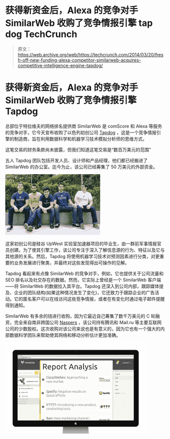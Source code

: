 # 获得新资金后，Alexa 的竞争对手 SimilarWeb 收购了竞争情报引擎 tap dog TechCrunch

> 原文：<https://web.archive.org/web/https://techcrunch.com/2014/03/20/fresh-off-new-funding-alexa-competitor-similarweb-acquires-competitive-intelligence-engine-tapdog/>

# 获得新资金后，Alexa 的竞争对手 SimilarWeb 收购了竞争情报引擎 Tapdog

总部位于特拉维夫的网络排名提供商 SimilarWeb 是 comScore 和 Alexa 等服务的竞争对手，它今天宣布收购了以色列初创公司 [Tapdog](https://web.archive.org/web/20221007003307/http://tapdog.co/) ，这是一个竞争情报引擎的制造商，旨在利用数据科学和机器学习技术模拟分析师的思维方式。

这笔交易的财务条款尚未披露，但我们知道这笔交易是“数百万美元的范围”

五人 Tapdog 团队包括开发人员、设计师和产品经理，他们都已经搬进了 SimilarWeb 的办公室。迄今为止，该公司已经筹集了 50 万美元的外部资金。

![tapdog-team-small](img/3d520d8cce1d7ca75c2ebca6bdcca5e1.png)

这家初创公司是硅谷 UpWest 实验室加速器项目的毕业生，由一群前军事情报官员创建。为了使其引擎工作，该公司专注于深入了解信息源的行为、特征以及它与其他源的关系。然后，Tapdog 将使用机器学习技术对预测因素进行分类，对更重要的业务发展进行聚类，并最终对这些发现得出可操作的见解。

Tapdog 看起来有点像 SimilarWeb 的竞争对手，例如，它也提供关于公司流量和 SEO 排名以及社交存在的数据。然而，它实际上曾经是一个 SimilarWeb 客户端——将 SimilarWeb 的数据拉入其平台。Tapdog 还深入到公司内部，跟踪媒体提及、企业的团队结构(如果这种情况发生了变化)，它还致力于跟踪企业的广告活动。它的匿名客户可以在线访问这些竞争情报，或者在有变化时通过电子邮件提醒得到通知。

SimilarWeb 有多余的钱进行收购，因为它最近自己筹集了数千万美元的 C 轮融资，完全来自南非跨国公司 [Naspers](https://web.archive.org/web/20221007003307/http://www.naspers.com/) ，该公司持有腾讯和 Mail.ru 等主要互联网公司的少数股权。这次收购对该公司来说也是有意义的，因为它也有一个强大的内部数据科学团队来帮助使其网络和移动分析估计更加准确。

![tapdog2](img/6338eff4f769334ed7c6488ca06a225c.png)